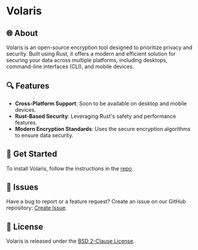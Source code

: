 # Volaris

## 🌐 About

Volaris is an open-source encryption tool designed to prioritize privacy and security. Built using Rust, it offers a modern and efficient solution for securing your data across multiple platforms, including desktops, command-line interfaces (CLI), and mobile devices.

## 🔍 Features

- **Cross-Platform Support**: Soon to be available on desktop and mobile devices.
- **Rust-Based Security**: Leveraging Rust's safety and performance features.
- **Modern Encryption Standards**: Uses the secure encryption algorithms to ensure data security.

## 🚀 Get Started

To install Volaris, follow the instructions in the [repo](https://github.com/volar-is/volaris).

## 🐛 Issues

Have a bug to report or a feature request? Create an issue on our GitHub repository: [Create Issue](https://github.com/volar-is/volaris/issues).

## 📝 License

Volaris is released under the [BSD 2-Clause License](https://github.com/volar-is/volaris/blob/main/LICENSE).
